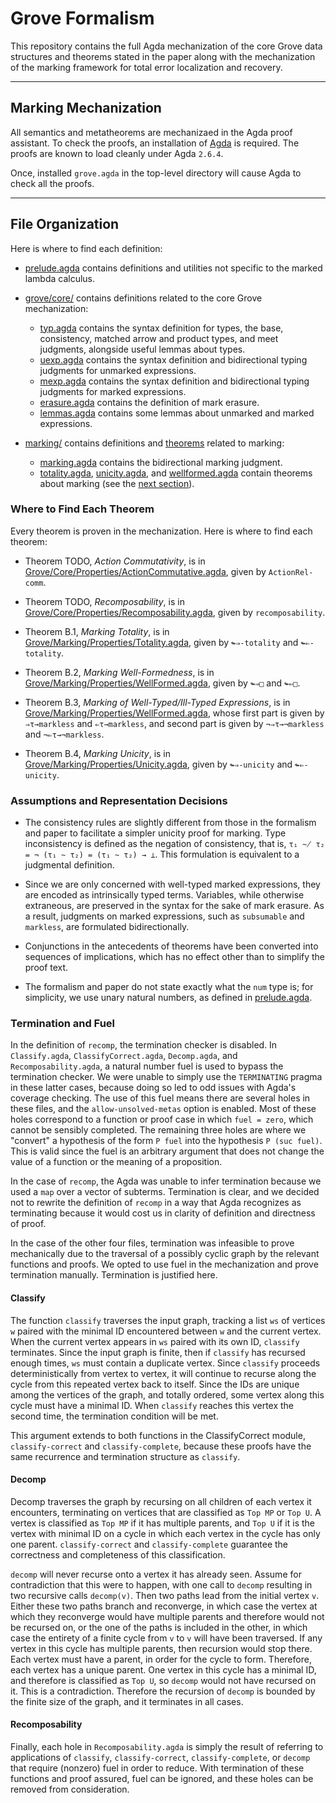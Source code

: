 # Grove Formalism

This repository contains the full Agda mechanization of the core Grove data structures and theorems stated in the paper along with the mechanization of the marking framework for total error localization and recovery.

---

## Marking Mechanization

All semantics and metatheorems are mechanizaed in the Agda proof assistant. To check the proofs, an installation of [Agda](https://wiki.portal.chalmers.se/agda/pmwiki.php?n=Main.Download) is required. The proofs are known to load cleanly under Agda `2.6.4`.

Once, installed `grove.agda` in the top-level directory will cause Agda to check all the proofs.

---

## File Organization

Here is where to find each definition:

- [prelude.agda](./Grove/Prelude.agda) contains definitions and utilities not specific to the marked
    lambda calculus.

- [grove/core/](./Grove/core) contains definitions related to the core Grove mechanization:
  - [typ.agda](./core/typ.agda) contains the syntax definition for types, the base, consistency,
        matched arrow and product types, and meet judgments, alongside useful lemmas about types.
  - [uexp.agda](./core/uexp.agda) contains the syntax definition and bidirectional typing
        judgments for unmarked expressions.
  - [mexp.agda](./core/mexp.agda) contains the syntax definition and bidirectional typing
        judgments for marked expressions.
  - [erasure.agda](./core/erasure.agda) contains the definition of mark erasure.
  - [lemmas.agda](./core/lemmas.agda) contains some lemmas about unmarked and marked
        expressions.

- [marking/](./Grove/Marking) contains definitions and [theorems](#where-to-find-each-theorem) related
    to marking:
  - [marking.agda](./Grove/Marking/Marking.agda) contains the bidirectional marking judgment.
  - [totality.agda](./Grove/Marking/Properties/Totality.agda), [unicity.agda](./Grove/Marking/Properties/Unicity.agda), and
        [wellformed.agda](./Grove/Marking/Properties/WellFormed.agda) contain theorems about marking (see the [next
    section](#where-to-find-each-theorem)).

### Where to Find Each Theorem

Every theorem is proven in the mechanization. Here is where to find each theorem:

- Theorem TODO, *Action Commutativity*, is in [Grove/Core/Properties/ActionCommutative.agda](./Grove/Core/Properties/ActionCommutative.agda), given by `ActionRel-comm`.

- Theorem TODO, *Recomposability*, is in [Grove/Core/Properties/Recomposability.agda](./Grove/Core/Properties/Recomposability.agda), given by `recomposability`.

- Theorem B.1, *Marking Totality*, is in [Grove/Marking/Properties/Totality.agda](./Grove/Marking/Properties/Totality.agda), given by `↬⇒-totality` and `↬⇐-totality`.

- Theorem B.2, *Marking Well-Formedness*, is in [Grove/Marking/Properties/WellFormed.agda](./Grove/Marking/Properties/WellFormed.agda), given by `↬⇒□` and `↬⇐□`.

- Theorem B.3, *Marking of Well-Typed/Ill-Typed Expressions*, is in [Grove/Marking/Properties/WellFormed.agda](./Grove/Marking/Properties/WellFormed.agda), whose first part is given by `⇒τ→markless` and `⇐τ→markless`, and second part is given by `¬⇒τ→¬markless` and `¬⇐τ→¬markless`.

- Theorem B.4, *Marking Unicity*, is in [Grove/Marking/Properties/Unicity.agda](./Grove/Marking/Properties/Unicity.agda), given by `↬⇒-unicity` and `↬⇐-unicity`.

### Assumptions and Representation Decisions

- The consistency rules are slightly different from those in the formalism and paper to facilitate
    a simpler unicity proof for marking. Type inconsistency is defined as the negation of
    consistency, that is, `τ₁ ~̸ τ₂ = ¬ (τ₁ ~ τ₂) = (τ₁ ~ τ₂) → ⊥`. This formulation is equivalent to
    a judgmental definition.

- Since we are only concerned with well-typed marked expressions, they are encoded as
    intrinsically typed terms. Variables, while otherwise extraneous, are preserved in the syntax
    for the sake of mark erasure. As a result, judgments on marked expressions, such as `subsumable`
    and `markless`, are formulated bidirectionally.

- Conjunctions in the antecedents of theorems have been converted into sequences of implications,
    which has no effect other than to simplify the proof text.

- The formalism and paper do not state exactly what the `num` type is; for simplicity, we use
    unary natural numbers, as defined in [prelude.agda](./Grove/Prelude.agda).

### Termination and Fuel

In the definition of `recomp`, the termination checker is disabled. In `Classify.agda`, `ClassifyCorrect.agda`, `Decomp.agda`, and `Recomposability.agda`, a natural number fuel is used to bypass the termination checker. We were unable to simply use the `TERMINATING` pragma in these latter cases, because doing so led to odd issues with Agda's coverage checking. The use of this fuel means there are several holes in these files, and the `allow-unsolved-metas` option is enabled. Most of these holes correspond to a function or proof case in which `fuel = zero`, which cannot be sensibly completed. The remaining three holes are where we "convert" a hypothesis of the form `P fuel` into the hypothesis `P (suc fuel)`. This is valid since the fuel is an arbitrary argument that does not change the value of a function or the meaning of a proposition.

In the case of `recomp`, the Agda was unable to infer termination because we used a `map` over a vector of subterms. Termination is clear, and we decided not to rewrite the definition of `recomp` in a way that Agda recognizes as terminating because it would cost us in clarity of definition and directness of proof. 

In the case of the other four files, termination was infeasible to prove mechanically due to the traversal of a possibly cyclic graph by the relevant functions and proofs. We opted to use fuel in the mechanization and prove termination manually. Termination is justified here. 

#### Classify 

The function `classify` traverses the input graph, tracking a list `ws` of vertices `w` paired with the minimal ID encountered between `w` and the current vertex. When the current vertex appears in `ws` paired with its own ID, `classify` terminates. Since the input graph is finite, then if `classify` has recursed enough times, `ws` must contain a duplicate vertex. Since `classify` proceeds deterministically from vertex to vertex, it will continue to recurse along the cycle from this repeated vertex back to itself. Since the IDs are unique among the vertices of the graph, and totally ordered, some vertex along this cycle must have a minimal ID. When `classify` reaches this vertex the second time, the termination condition will be met.  

This argument extends to both functions in the ClassifyCorrect module, `classify-correct` and `classify-complete`, because these proofs have the same recurrence and termination structure as `classify`.

#### Decomp

Decomp traverses the graph by recursing on all children of each vertex it encounters, terminating on vertices that are classified as `Top MP` or `Top U`. A vertex is classified as `Top MP` if it has multiple parents, and `Top U` if it is the vertex with minimal ID on a cycle in which each vertex in the cycle has only one parent. `classify-correct` and `classify-complete` guarantee the correctness and completeness of this classification. 

`decomp` will never recurse onto a vertex it has already seen. Assume for contradiction that this were to happen, with one call to `decomp` resulting in two recursive calls `decomp(v)`. Then two paths lead from the initial vertex `v`.  Either these two paths branch and reconverge, in which case the vertex at which they reconverge would have multiple parents and therefore would not be recursed on, or the one of the paths is included in the other, in which case the entirety of a finite cycle from `v` to `v` will have been traversed. If any vertex in this cycle has multiple parents, then recursion would stop there. Each vertex must have a parent, in order for the cycle to form. Therefore, each vertex has a unique parent. One vertex in this cycle has a minimal ID, and therefore is classified as `Top U`, so `decomp` would not have recursed on it. This is a contradiction. Therefore the recursion of `decomp` is bounded by the finite size of the graph, and it terminates in all cases.

#### Recomposability

Finally, each hole in `Recomposability.agda` is simply the result of referring to applications of `classify`, `classify-correct`, `classify-complete`, or `decomp` that require (nonzero) fuel in order to reduce. With termination of these functions and proof assured, fuel can be ignored, and these holes can be removed from consideration.  

